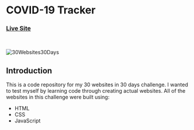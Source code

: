 # COVID-19 Tracker

### [Live Site](https://cwang1996.github.io/30Websites30Days/)

</br >

![30Websites30Days](https://user-images.githubusercontent.com/76964814/143393850-c4d8ea22-16a7-411e-8a43-4be49377a03e.png)

## Introduction
This is a code repository for my 30 websites in 30 days challenge. I wanted to test myself by learning code through creating actual websites. All of the websites in this challenge were built using:

- HTML
- CSS
- JavaScript

<!-- Notable Features:

-   Fully responsive custom css styling
-   Search modal that allows users to select a country to view
-   Containers that show the data of total cases, total recovered, and total deaths from COVID-19
-   Displays daily increase of cases

Featured ideas to implement:

- Ability to see the global statistics of COVID
- Dark mode function -->
